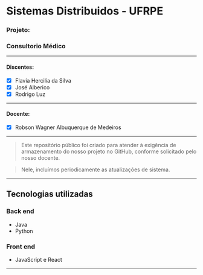 # Sistemas Distribuidos - UFRPE
### Projeto:
### Consultorio Médico
---
#### Discentes:  

 - [x] Flavia Hercilia da Silva
 - [x] José Alberico
 - [x] Rodrigo Luz
---
#### Docente:  

- [x] Robson Wagner Albuquerque de Medeiros
---
> Este repositório público foi criado para atender à exigência de armazenamento do nosso projeto no GitHub, conforme solicitado pelo nosso docente.

> Nele, incluímos periodicamente as atualizações de sistema.
---
## Tecnologias utilizadas
### Back end
- Java
- Python
### Front end
- JavaScript e React
-----
